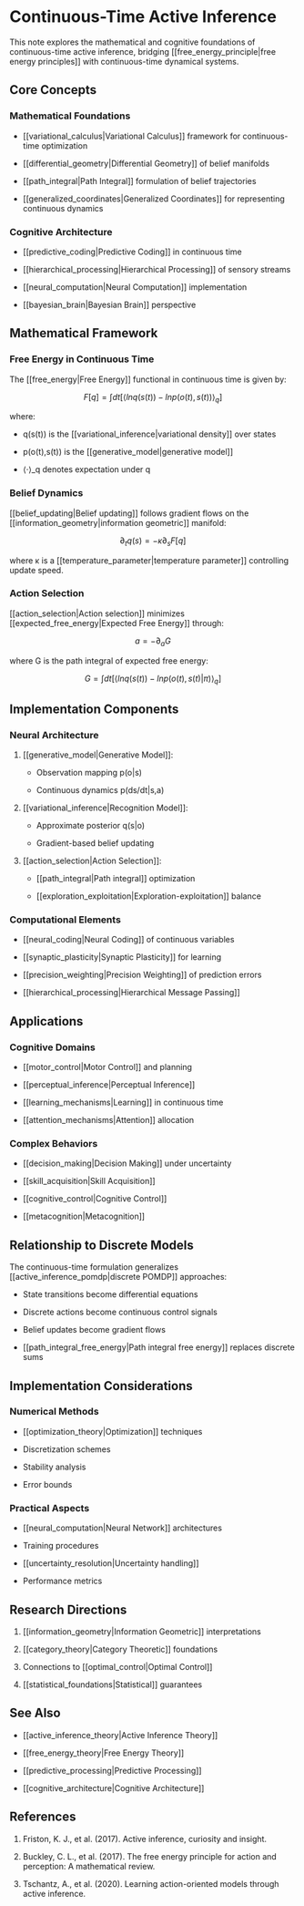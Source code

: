 # Continuous-Time Active Inference

This note explores the mathematical and cognitive foundations of continuous-time active inference, bridging [[free_energy_principle|free energy principles]] with continuous-time dynamical systems.

## Core Concepts

### Mathematical Foundations

- [[variational_calculus|Variational Calculus]] framework for continuous-time optimization

- [[differential_geometry|Differential Geometry]] of belief manifolds

- [[path_integral|Path Integral]] formulation of belief trajectories

- [[generalized_coordinates|Generalized Coordinates]] for representing continuous dynamics

### Cognitive Architecture

- [[predictive_coding|Predictive Coding]] in continuous time

- [[hierarchical_processing|Hierarchical Processing]] of sensory streams

- [[neural_computation|Neural Computation]] implementation

- [[bayesian_brain|Bayesian Brain]] perspective

## Mathematical Framework

### Free Energy in Continuous Time

The [[free_energy|Free Energy]] functional in continuous time is given by:

```math

F[q] = ∫ dt [⟨ln q(s(t)) - ln p(o(t),s(t))⟩_q]

```

where:

- q(s(t)) is the [[variational_inference|variational density]] over states

- p(o(t),s(t)) is the [[generative_model|generative model]]

- ⟨·⟩_q denotes expectation under q

### Belief Dynamics

[[belief_updating|Belief updating]] follows gradient flows on the [[information_geometry|information geometric]] manifold:

```math

∂_t q(s) = -κ ∂_s F[q]

```

where κ is a [[temperature_parameter|temperature parameter]] controlling update speed.

### Action Selection

[[action_selection|Action selection]] minimizes [[expected_free_energy|Expected Free Energy]] through:

```math

a = -∂_a G

```

where G is the path integral of expected free energy:

```math

G = ∫ dt [⟨ln q(s(t)) - ln p(o(t),s(t)|π)⟩_q]

```

## Implementation Components

### Neural Architecture

1. [[generative_model|Generative Model]]:

   - Observation mapping p(o|s)

   - Continuous dynamics p(ds/dt|s,a)

1. [[variational_inference|Recognition Model]]:

   - Approximate posterior q(s|o)

   - Gradient-based belief updating

1. [[action_selection|Action Selection]]:

   - [[path_integral|Path integral]] optimization

   - [[exploration_exploitation|Exploration-exploitation]] balance

### Computational Elements

- [[neural_coding|Neural Coding]] of continuous variables

- [[synaptic_plasticity|Synaptic Plasticity]] for learning

- [[precision_weighting|Precision Weighting]] of prediction errors

- [[hierarchical_processing|Hierarchical Message Passing]]

## Applications

### Cognitive Domains

- [[motor_control|Motor Control]] and planning

- [[perceptual_inference|Perceptual Inference]]

- [[learning_mechanisms|Learning]] in continuous time

- [[attention_mechanisms|Attention]] allocation

### Complex Behaviors

- [[decision_making|Decision Making]] under uncertainty

- [[skill_acquisition|Skill Acquisition]]

- [[cognitive_control|Cognitive Control]]

- [[metacognition|Metacognition]]

## Relationship to Discrete Models

The continuous-time formulation generalizes [[active_inference_pomdp|discrete POMDP]] approaches:

- State transitions become differential equations

- Discrete actions become continuous control signals

- Belief updates become gradient flows

- [[path_integral_free_energy|Path integral free energy]] replaces discrete sums

## Implementation Considerations

### Numerical Methods

- [[optimization_theory|Optimization]] techniques

- Discretization schemes

- Stability analysis

- Error bounds

### Practical Aspects

- [[neural_computation|Neural Network]] architectures

- Training procedures

- [[uncertainty_resolution|Uncertainty handling]]

- Performance metrics

## Research Directions

1. [[information_geometry|Information Geometric]] interpretations

1. [[category_theory|Category Theoretic]] foundations

1. Connections to [[optimal_control|Optimal Control]]

1. [[statistical_foundations|Statistical]] guarantees

## See Also

- [[active_inference_theory|Active Inference Theory]]

- [[free_energy_theory|Free Energy Theory]]

- [[predictive_processing|Predictive Processing]]

- [[cognitive_architecture|Cognitive Architecture]]

## References

1. Friston, K. J., et al. (2017). Active inference, curiosity and insight.

1. Buckley, C. L., et al. (2017). The free energy principle for action and perception: A mathematical review.

1. Tschantz, A., et al. (2020). Learning action-oriented models through active inference.

